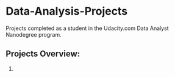 # Data-Analysis-Projects
Projects completed as a student in the Udacity.com Data Analyst Nanodegree program.

## Projects Overview:

1) 
